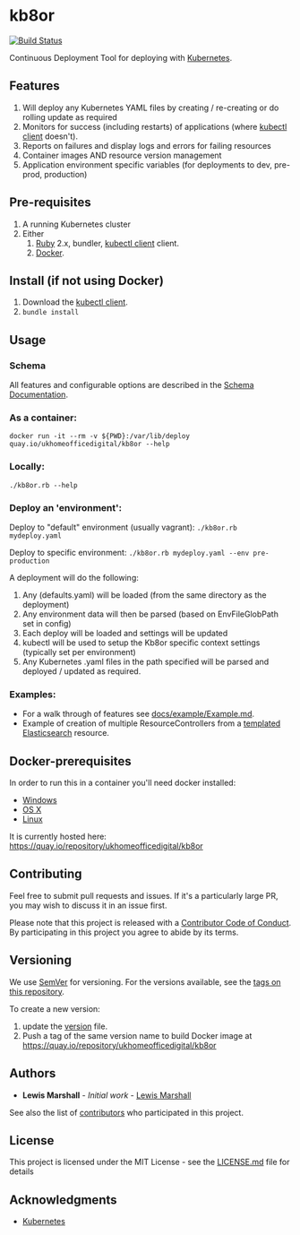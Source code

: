 # kb8or

[![Build Status](https://travis-ci.org/UKHomeOffice/kb8or.svg?branch=master)](https://travis-ci.org/UKHomeOffice/kb8or)

Continuous Deployment Tool for deploying with [Kubernetes](http://kubernetes.io/).

## Features
1. Will deploy any Kubernetes YAML files by creating / re-creating or do rolling update as required
2. Monitors for success (including restarts) of applications (where [kubectl client](http://kubernetes.io/v1.0/docs/getting-started-guides/aws/kubectl.html) doesn't). 
3. Reports on failures and display logs and errors for failing resources
3. Container images AND resource version management
4. Application environment specific variables (for deployments to dev, pre-prod, production)

## Pre-requisites
1. A running Kubernetes cluster
2. Either  
   1. [Ruby](https://www.ruby-lang.org/en/documentation/installation/) 2.x, bundler, [kubectl client](http://kubernetes.io/v1.0/docs/getting-started-guides/aws/kubectl.html) client.  
   2. [Docker](#docker-prerequisites).

## Install (if not using Docker)
   
1. Download the [kubectl client](http://kubernetes.io/v1.0/docs/getting-started-guides/aws/kubectl.html).
2. `bundle install`
   
## Usage

### Schema

All features and configurable options are described in the [Schema Documentation](./docs/schema.md).

### As a container:
`docker run -it --rm -v ${PWD}:/var/lib/deploy quay.io/ukhomeofficedigital/kb8or --help`

### Locally:
`./kb8or.rb --help`

### Deploy an 'environment':

Deploy to "default" environment (usually vagrant):
`./kb8or.rb mydeploy.yaml`

Deploy to specific environment:
`./kb8or.rb mydeploy.yaml --env pre-production`

A deployment will do the following:

1. Any (defaults.yaml) will be loaded (from the same directory as the deployment)
2. Any environment data will then be parsed (based on EnvFileGlobPath set in config)
3. Each deploy will be loaded and settings will be updated
4. kubectl will be used to setup the Kb8or specific context settings (typically set per environment)
4. Any Kubernetes .yaml files in the path specified will be parsed and deployed / updated as required.

### Examples:

* For a walk through of features see [docs/example/Example.md](docs/example/Example.md).
* Example of creation of multiple ResourceControllers from a [templated Elasticsearch](docs/example/elasticsearch/Example.md) resource.

## Docker-prerequisites

In order to run this in a container you'll need docker installed:

* [Windows](https://docs.docker.com/windows/started)
* [OS X](https://docs.docker.com/mac/started/)
* [Linux](https://docs.docker.com/linux/started/)

It is currently hosted here: https://quay.io/repository/ukhomeofficedigital/kb8or

## Contributing

Feel free to submit pull requests and issues. If it's a particularly large PR, you may wish to discuss it in an issue first.

Please note that this project is released with a [Contributor Code of Conduct](code_of_conduct.md). 
By participating in this project you agree to abide by its terms.

## Versioning

We use [SemVer](http://semver.org/) for versioning. For the versions available, see the [tags on this repository](https://github.com/your/project/tags).

To create a new version:

1. update the [version](version) file.
2. Push a tag of the same version name to build Docker image at https://quay.io/repository/ukhomeofficedigital/kb8or

## Authors

* **Lewis Marshall** - *Initial work* - [Lewis Marshall](https://github.com/lewismarshall)

See also the list of [contributors](https://github.com/UKHomeOffice/kb8or/contributors) who participated in this project.

## License

This project is licensed under the MIT License - see the [LICENSE.md](LICENSE.md) file for details

## Acknowledgments

* [Kubernetes](http://kubernetes.io/)
